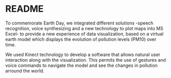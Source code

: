 README
======

To commemorate Earth Day, we integrated different solutions -speech recognition, voice synthesizing and a new technology to plot maps into MS Excel- to provide a new experience of data visualization, based on a virtual earth model which displays the evolution of pollution levels (PM10) over time. 

We used Kinect technology to develop a software that allows natural user interaction along with the visualization. This permits the use of gestures and voice commands to navigate the model and see the changes in pollution arround the world. 

